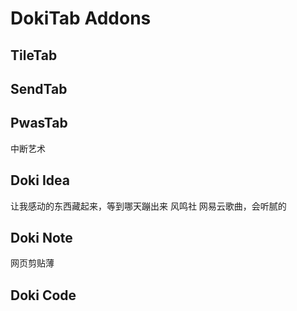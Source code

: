 # DokiTab Addons

## TileTab

## SendTab

## PwasTab

中断艺术

## Doki Idea

让我感动的东西藏起来，等到哪天蹦出来
风鸣社 网易云歌曲，会听腻的

## Doki Note

网页剪贴薄

## Doki Code